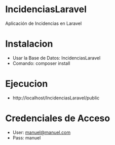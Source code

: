 # IncidenciasLaravel
Aplicación de Incidencias en Laravel

# Instalacion
- Usar la Base de Datos: IncidenciasLaravel
- Comando: composer install

# Ejecucion
- http://localhost/IncidenciasLaravel/public

# Credenciales de Acceso
- User: manuel@manuel.com
- Pass: manuel